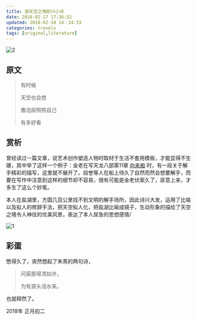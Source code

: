 ```yaml
---
title: 游天空之境即兴小诗
date: 2018-02-17 17:36:52
updated: 2018-02-18 14：14:33
categories: travels
tags: [original,literature]
---
```


![2](2.jpg)

<!--more-->

## 原文

> 有时候
>
> 天空也会想
>
> 撒泡尿照照自己
>
> 有多好看

## 赏析

曾经读过一篇文章，说艺术创作塑造人物时取材于生活不套用模板，才能显得不生硬，其中举了这样一个例子：金老在写天龙八部第11章 [向来痴](http://www.jinyongwang.com/tian/654.html) 时，有一段关于解手精彩的描写，这里就不展开了。段誉等人在船上待久了自然而然会想要解手，而要在写作中注意到这样的细节却不容易，很有可能是金老伏案久了，尿意上来，才多生了这么个妙笔。

本人在盐湖里，方圆几百公里找不到文明的解手场所，因此诗兴大发，运用了比喻以及拟人的修辞手法，把天空拟人化，把盐湖比喻成镜子，生动形象的描绘了天空之境令人神往的优美风景，表达了本人尿急的思想感情/

![1](1.jpg)

## 彩蛋

憋得久了，突然想起了朱熹的两句诗，

> 问渠那得清如许，
>
> 为有源头活水来。

也就释然了。



2018年 正月初二

​	